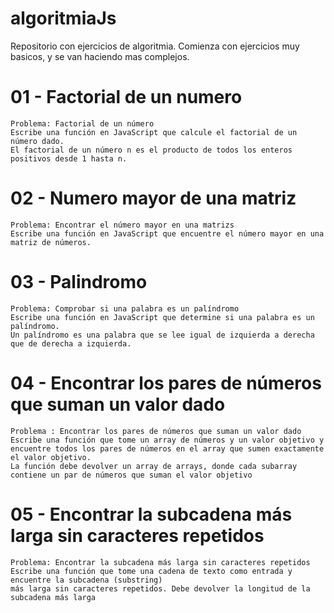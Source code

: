 # algoritmiaJs

Repositorio con ejercicios de algoritmia. Comienza con ejercicios muy basicos, y se van haciendo mas complejos. 

# 01 - Factorial de un numero
```
Problema: Factorial de un número
Escribe una función en JavaScript que calcule el factorial de un número dado. 
El factorial de un número n es el producto de todos los enteros positivos desde 1 hasta n. 
```

# 02 - Numero mayor de una matriz
```
Problema: Encontrar el número mayor en una matrizs
Escribe una función en JavaScript que encuentre el número mayor en una matriz de números.
```

# 03 - Palindromo

```
Problema: Comprobar si una palabra es un palíndromo
Escribe una función en JavaScript que determine si una palabra es un palíndromo. 
Un palíndromo es una palabra que se lee igual de izquierda a derecha que de derecha a izquierda.

```

# 04 - Encontrar los pares de números que suman un valor dado

```
Problema : Encontrar los pares de números que suman un valor dado
Escribe una función que tome un array de números y un valor objetivo y 
encuentre todos los pares de números en el array que sumen exactamente el valor objetivo. 
La función debe devolver un array de arrays, donde cada subarray contiene un par de números que suman el valor objetivo
```
# 05 - Encontrar la subcadena más larga sin caracteres repetidos

```
Problema: Encontrar la subcadena más larga sin caracteres repetidos
Escribe una función que tome una cadena de texto como entrada y encuentre la subcadena (substring) 
más larga sin caracteres repetidos. Debe devolver la longitud de la subcadena más larga
```